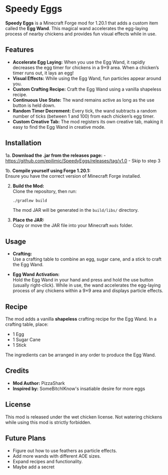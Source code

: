 # Speedy Eggs

**Speedy Eggs** is a Minecraft Forge mod for 1.20.1 that adds a custom item called the **Egg Wand**. This magical wand accelerates the egg-laying process of nearby chickens and provides fun visual effects while in use.

## Features

- **Accelerate Egg Laying:** When you use the Egg Wand, it rapidly decreases the egg timer for chickens in a 9×9 area. When a chicken’s timer runs out, it lays an egg!
- **Visual Effects:** While using the Egg Wand, fun particles appear around you.
- **Custom Crafting Recipe:** Craft the Egg Wand using a vanilla shapeless recipe.
- **Continuous Use State:** The wand remains active as long as the use button is held down.
- **Random Timer Decrement:** Every tick, the wand subtracts a random number of ticks (between 1 and 100) from each chicken’s egg timer.
- **Custom Creative Tab:** The mod registers its own creative tab, making it easy to find the Egg Wand in creative mode.

## Installation

1a. **Download the .jar from the releases page:**
    - https://github.com/epilimic/SpeedyEggs/releases/tag/v1.0
    - Skip to step 3
    
1b. **Compile yourself using Forge 1.20.1:**  
   Ensure you have the correct version of Minecraft Forge installed.

2. **Build the Mod:**  
   Clone the repository, then run:
   ```bash
   ./gradlew build
   ```
   The mod JAR will be generated in the `build/libs/` directory.

3. **Place the JAR:**  
   Copy or move the JAR file into your Minecraft `mods` folder.

## Usage

- **Crafting:**  
  Use a crafting table to combine an egg, sugar cane, and a stick to craft the Egg Wand.

- **Egg Wand Activation:**  
  Hold the Egg Wand in your hand and press and hold the use button (usually right-click). While in use, the wand accelerates the egg-laying process of any chickens within a 9×9 area and displays particle effects.

## Recipe

The mod adds a vanilla **shapeless** crafting recipe for the Egg Wand. In a crafting table, place:
- 1 Egg
- 1 Sugar Cane
- 1 Stick

The ingredients can be arranged in any order to produce the Egg Wand.

## Credits

- **Mod Author:** PizzaShark
- **Inspired by:** SomeBitchIKnow's insatiable desire for more eggs

## License

This mod is released under the wet chicken license. Not watering chickens while using this mod is strictly forbidden.

## Future Plans

- Figure out how to use feathers as particle effects.
- Add more wands with different AOE sizes.
- Expand recipes and functionality.
- Maybe add a secret
